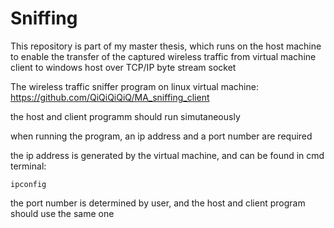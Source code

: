 # Sniffing
This repository is part of my master thesis, which runs on the host machine to enable the transfer of the captured wireless traffic from virtual machine client to windows host over TCP/IP byte stream socket

The wireless traffic sniffer program on linux virtual machine: https://github.com/QiQiQiQiQ/MA_sniffing_client

the host and client programm should run simutaneously

when running the program, an ip address and a port number are required

the ip address is generated by the virtual machine, and can be found in cmd terminal:
~~~
ipconfig
~~~

the port number is determined by user, and the host and client program should use the same one

